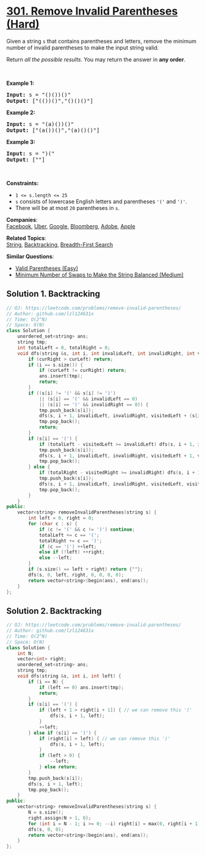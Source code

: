 # [301. Remove Invalid Parentheses (Hard)](https://leetcode.com/problems/remove-invalid-parentheses/)

<p>Given a string <code>s</code> that contains parentheses and letters, remove the minimum number of invalid parentheses to make the input string valid.</p>

<p>Return <em>all the possible results</em>. You may return the answer in <strong>any order</strong>.</p>

<p>&nbsp;</p>
<p><strong>Example 1:</strong></p>

<pre><strong>Input:</strong> s = "()())()"
<strong>Output:</strong> ["(())()","()()()"]
</pre>

<p><strong>Example 2:</strong></p>

<pre><strong>Input:</strong> s = "(a)())()"
<strong>Output:</strong> ["(a())()","(a)()()"]
</pre>

<p><strong>Example 3:</strong></p>

<pre><strong>Input:</strong> s = ")("
<strong>Output:</strong> [""]
</pre>

<p>&nbsp;</p>
<p><strong>Constraints:</strong></p>

<ul>
	<li><code>1 &lt;= s.length &lt;= 25</code></li>
	<li><code>s</code> consists of lowercase English letters and parentheses <code>'('</code> and <code>')'</code>.</li>
	<li>There will be at most <code>20</code> parentheses in <code>s</code>.</li>
</ul>


**Companies**:  
[Facebook](https://leetcode.com/company/facebook), [Uber](https://leetcode.com/company/uber), [Google](https://leetcode.com/company/google), [Bloomberg](https://leetcode.com/company/bloomberg), [Adobe](https://leetcode.com/company/adobe), [Apple](https://leetcode.com/company/apple)

**Related Topics**:  
[String](https://leetcode.com/tag/string/), [Backtracking](https://leetcode.com/tag/backtracking/), [Breadth-First Search](https://leetcode.com/tag/breadth-first-search/)

**Similar Questions**:
* [Valid Parentheses (Easy)](https://leetcode.com/problems/valid-parentheses/)
* [Minimum Number of Swaps to Make the String Balanced (Medium)](https://leetcode.com/problems/minimum-number-of-swaps-to-make-the-string-balanced/)

## Solution 1. Backtracking

```cpp
// OJ: https://leetcode.com/problems/remove-invalid-parentheses/
// Author: github.com/lzl124631x
// Time: O(2^N)
// Space: O(N)
class Solution {
    unordered_set<string> ans;
    string tmp;
    int totalLeft = 0, totalRight = 0;
    void dfs(string &s, int i, int invalidLeft, int invalidRight, int visitedLeft, int visitedRight, int curLeft, int curRight) {
        if (curRight > curLeft) return;
        if (i == s.size()) {
            if (curLeft != curRight) return;
            ans.insert(tmp);
            return;
        }
        if ((s[i] != '(' && s[i] != ')')
            || (s[i] == '(' && invalidLeft == 0)
            || (s[i] == ')' && invalidRight == 0)) {
            tmp.push_back(s[i]);
            dfs(s, i + 1, invalidLeft, invalidRight, visitedLeft + (s[i] == '('), visitedRight + (s[i] == ')'), curLeft + (s[i] == '('), curRight + (s[i] == ')') );
            tmp.pop_back();
            return;
        }
        if (s[i] == '(') {
            if (totalLeft - visitedLeft >= invalidLeft) dfs(s, i + 1, invalidLeft - 1, invalidRight, visitedLeft + 1, visitedRight, curLeft, curRight);
            tmp.push_back(s[i]);
            dfs(s, i + 1, invalidLeft, invalidRight, visitedLeft + 1, visitedRight, curLeft + 1, curRight);
            tmp.pop_back();
        } else {
            if (totalRight - visitedRight >= invalidRight) dfs(s, i + 1, invalidLeft, invalidRight - 1, visitedLeft, visitedRight + 1, curLeft, curRight);
            tmp.push_back(s[i]);
            dfs(s, i + 1, invalidLeft, invalidRight, visitedLeft, visitedRight + 1, curLeft, curRight + 1);
            tmp.pop_back();
        }
    }
public:
    vector<string> removeInvalidParentheses(string s) {
        int left = 0, right = 0;
        for (char c : s) {
            if (c != '(' && c != ')') continue;
            totalLeft += c == '(';
            totalRight += c == ')';
            if (c == '(') ++left;
            else if (!left) ++right;
            else --left;
        }
        if (s.size() == left + right) return {""};
        dfs(s, 0, left, right, 0, 0, 0, 0);
        return vector<string>(begin(ans), end(ans));
    }
};
```

## Solution 2. Backtracking

```cpp
// OJ: https://leetcode.com/problems/remove-invalid-parentheses/
// Author: github.com/lzl124631x
// Time: O(2^N)
// Space: O(N)
class Solution {
    int N;
    vector<int> right;
    unordered_set<string> ans;
    string tmp;
    void dfs(string &s, int i, int left) {
        if (i == N) {
            if (left == 0) ans.insert(tmp);
            return;
        }
        if (s[i] == '(') {
            if (left + 1 > right[i + 1]) { // we can remove this '('
                dfs(s, i + 1, left);
            }
            ++left;
        } else if (s[i] == ')') {
            if (right[i] > left) { // we can remove this ')'
                dfs(s, i + 1, left);
            }
            if (left > 0) {
                --left;
            } else return;
        } 
        tmp.push_back(s[i]);
        dfs(s, i + 1, left);
        tmp.pop_back();
    }
public:
    vector<string> removeInvalidParentheses(string s) {
        N = s.size();
        right.assign(N + 1, 0);
        for (int i = N - 1; i >= 0; --i) right[i] = max(0, right[i + 1] + (s[i] == '(' || s[i] == ')' ? (s[i] == ')' ? 1 : -1) : 0));
        dfs(s, 0, 0);
        return vector<string>(begin(ans), end(ans));
    }
};
```